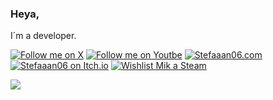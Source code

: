 ### Heya,

I´m a developer. 

<a href="https://twitter.com/Stefaaan06"><img src="https://img.shields.io/badge/Stefaaan06 on X-grey?style=for-the-badge&logo=X" alt="Follow me on X"></a>
<a href="https://www.youtube.com/channel/UCqx7KNiEo7RDhSUYvobf1hQ"><img src="https://img.shields.io/badge/Stefaaan06%20on%20Youtube-red?style=for-the-badge&logo=youtube" alt="Follow me on Youtbe"></a>
<a href="https://stefaaan06.com/"><img src="https://img.shields.io/badge/stefaaan06.com-grey?style=for-the-badge" alt="Stefaaan06.com"></a>
<br>
<a href="https://stefaaan06.itch.io/"><img src="https://img.shields.io/badge/Stefaaan06 on Itch.io-white?style=for-the-badge&logo=itch.io" alt="Stefaaan06 on Itch.io"></a>
<a href="store.steampowered.com/app/2547010/Mik"><img src="https://img.shields.io/badge/Wishlist%20Mik%20on%20Steam-black?style=for-the-badge&logo=steam" alt="Wishlist Mik a Steam"></a>

![](https://streak-stats.demolab.com?user=Stefaaan06&theme=tokyonight&border_radius=2.5&exclude_days=Sun%2CFri%2CSat&fire=1EEB1A&height=400px) 
